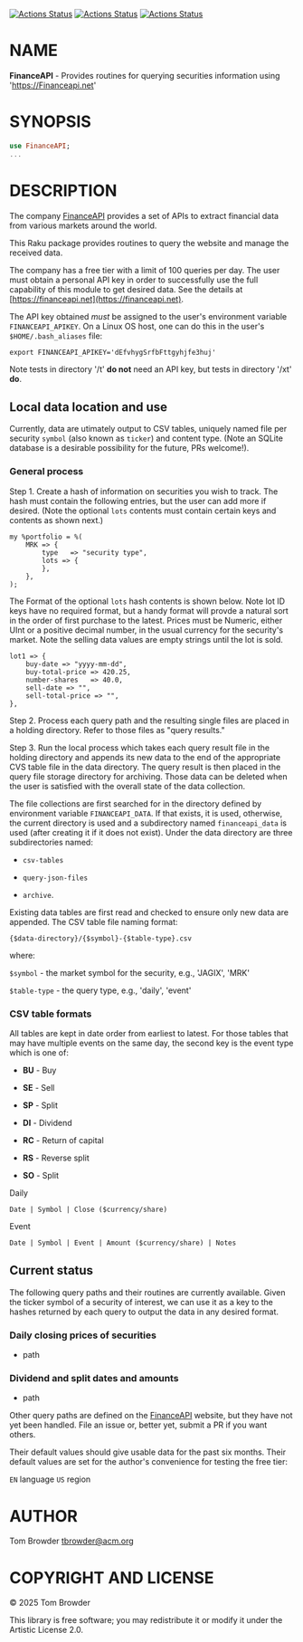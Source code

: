 [![Actions Status](https://github.com/tbrowder/FinanceAPI/actions/workflows/linux.yml/badge.svg)](https://github.com/tbrowder/FinanceAPI/actions) [![Actions Status](https://github.com/tbrowder/FinanceAPI/actions/workflows/macos.yml/badge.svg)](https://github.com/tbrowder/FinanceAPI/actions) [![Actions Status](https://github.com/tbrowder/FinanceAPI/actions/workflows/windows.yml/badge.svg)](https://github.com/tbrowder/FinanceAPI/actions)

NAME
====

**FinanceAPI** - Provides routines for querying securities information using 'https://Financeapi.net'

SYNOPSIS
========

```raku
use FinanceAPI;
...
```

DESCRIPTION
===========

The company [FinanceAPI](https://financeapi.net) provides a set of APIs to extract financial data from various markets around the world. 

This Raku package provides routines to query the website and manage the received data.

The company has a free tier with a limit of 100 queries per day. The user must obtain a personal API key in order to successfully use the full capability of this module to get desired data. See the details at [https://financeapi.net](https://financeapi.net).

The API key obtained *must* be assigned to the user's environment variable `FINANCEAPI_APIKEY`. On a Linux OS host, one can do this in the user's `$HOME/.bash_aliases` file:

    export FINANCEAPI_APIKEY='dEfvhygSrfbFttgyhjfe3huj'

Note tests in directory '/t' **do not** need an API key, but tests in directory '/xt' **do**.

Local data location and use
---------------------------

Currently, data are utimately output to CSV tables, uniquely named file per security `symbol` (also known as `ticker`) and content type. (Note an SQLite database is a desirable possibility for the future, PRs welcome!).

### General process

Step 1. Create a hash of information on securities you wish to track. The hash must contain the following entries, but the user can add more if desired. (Note the optional `lots` contents must contain certain keys and contents as shown next.)

    my %portfolio = %(
        MRK => {
            type   => "security type",
            lots => {
            },
        },
    );

The Format of the optional `lots` hash contents is shown below. Note lot ID keys have no required format, but a handy format will provde a natural sort in the order of first purchase to the latest. Prices must be Numeric, either UInt or a positive decimal number, in the usual currency for the security's market. Note the selling data values are empty strings until the lot is sold.

    lot1 => {
        buy-date => "yyyy-mm-dd",
        buy-total-price => 420.25,
        number-shares   => 40.0,
        sell-date => "", 
        sell-total-price => "", 
    },

Step 2. Process each query path and the resulting single files are placed in a holding directory. Refer to those files as "query results."

Step 3. Run the local process which takes each query result file in the holding directory and appends its new data to the end of the appropriate CVS table file in the data directory. The query result is then placed in the query file storage directory for archiving. Those data can be deleted when the user is satisfied with the overall state of the data collection. 

The file collections are first searched for in the directory defined by environment variable `FINANCEAPI_DATA`. If that exists, it is used, otherwise, the current directory is used and a subdirectory named `financeapi_data` is used (after creating it if it does not exist). Under the data directory are three subdirectories named:

  * `csv-tables`

  * `query-json-files`

  * `archive`.

Existing data tables are first read and checked to ensure only new data are appended. The CSV table file naming format:

    {$data-directory}/{$symbol}-{$table-type}.csv

where:

`$symbol` - the market symbol for the security, e.g., 'JAGIX', 'MRK'

`$table-type` - the query type, e.g., 'daily', 'event'

### CSV table formats

All tables are kept in date order from earliest to latest. For those tables that may have multiple events on the same day, the second key is the event type which is one of:

  * **BU** - Buy

  * **SE** - Sell

  * **SP** - Split

  * **DI** - Dividend

  * **RC** - Return of capital

  * **RS** - Reverse split

  * **SO** - Split

Daily

    Date | Symbol | Close ($currency/share)

Event

    Date | Symbol | Event | Amount ($currency/share) | Notes

Current status
--------------

The following query paths and their routines are currently available. Given the ticker symbol of a security of interest, we can use it as a key to the hashes returned by each query to output the data in any desired format.

### Daily closing prices of securities

  * path

### Dividend and split dates and amounts

  * path

Other query paths are defined on the [FinanceAPI](https://financeapi.net) website, but they have not yet been handled. File an issue or, better yet, submit a PR if you want others.

Their default values should give usable data for the past six months. Their default values are set for the author's convenience for testing the free tier:

`EN` language `US` region

AUTHOR
======

Tom Browder <tbrowder@acm.org>

COPYRIGHT AND LICENSE
=====================

© 2025 Tom Browder

This library is free software; you may redistribute it or modify it under the Artistic License 2.0.

